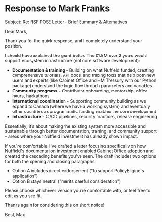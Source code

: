 # Response to Mark Franks

Subject: Re: NSF POSE Letter - Brief Summary & Alternatives

Dear Mark,

Thank you for the quick response, and I completely understand your position.

I should have explained the grant better. The $1.5M over 2 years would support ecosystem infrastructure (not core software development):
- **Documentation & training** - Building on what Nuffield funded, creating comprehensive tutorials, API docs, and tracing tools that help both new users and experts (like Cabinet Office and HM Treasury with our Python package) understand the logic flow through parameters and variables
- **Community programs** - Contributor onboarding, mentorship, office hours, hackathons
- **International coordination** - Supporting community building as we expand to Canada (where we have a working system) and eventually other countries as programmatic funding enables the core development
- **Infrastructure** - CI/CD pipelines, security practices, release engineering

Essentially, it's about making the existing system more accessible and sustainable through better documentation, training, and community support - areas where your Nuffield investment has already shown impact.

If you're comfortable, I've drafted a letter focusing specifically on how Nuffield's documentation investment enabled Cabinet Office adoption and created the cascading benefits you've seen. The draft includes two options for both the opening and closing paragraphs:
- Option A includes direct endorsement ("to support PolicyEngine's application")
- Option B stays neutral ("merits careful consideration")

Please choose whichever version you're comfortable with, or feel free to edit as you see fit.

Thanks again for considering this on short notice!

Best,
Max